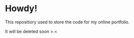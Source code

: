 # Howdy!
This repositiory used to store the code for my online portfolio.

It will be deleted soon >.<
